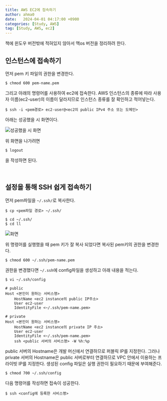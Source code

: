 ```yaml
---
title: AWS EC2에 접속하기
author: ahma0
date:   2024-04-01 04:17:00 +0900
categories: [Study, AWS]
tag: [Study, AWS, ec2]
---
```


책에 윈도우 버전밖에 적혀있지 않아서 맥os 버전을 정리하려 한다.

## 인스턴스에 접속하기

먼저 pem 키 파일의 권한을 변경한다.

```
$ chmod 600 pem-name.pem
```

그리고 아래의 명령어를 사용하여 ec2에 접속한다. AWS 인스턴스의 종류에 따라 사용자 이름(ec2-user)의 이름이 달라지므로 인스턴스 종류를 잘 확인하고 적어넣는다.

```
$ ssh -i <pem경로> ec2-user@<ec2의 public IPv4 주소 또는 도메인>
```

아래는 성공했을 시 화면이다.

![성공했을 시 화면](https://github.com/ahma0/ahma0/assets/84761609/a8e5b8e4-9c4d-49be-bb04-971ba289ea8f)

위 화면을 나가려면 

```
$ logout
```

을 작성하면 된다.

<br>

## 설정을 통해 SSH 쉽게 접속하기

먼저 pem파일을 `~/.ssh/`로 복사한다.

```
$ cp <pem파일 경로> ~/.ssh/
```

```
$ cd ~/.ssh/
$ cd ll
```

![화면](https://github.com/ahma0/ahma0/assets/84761609/f5192295-d1a7-482f-bfe5-7ab7279d5ef8)

위 명령어를 실행했을 때 pem 키가 잘 복사 되었다면 복사된 pem키의 권한을 변경한다.

```
$ chmod 600 ~/.ssh/pem-name.pem
```

권한을 변경했다면 `~/.ssh`에 config파일을 생성하고 아래 내용을 적는다.

```
$ vi ~/.ssh/config
```

```
# public
Host <본인이 원하는 서비스명>
    HostName <ec2 instance의 public IP주소>
    User ec2-user
    IdentityFile <~/.ssh/pem-name.pem>

# private
Host <본인이 원하는 서비스명>
    HostName <ec2 instance의 private IP 주소>
    User ec2-user
    IdentityFile <~/.ssh/pem-name.pem>
    ssh <public 서버의 서비스명> -W %h:%p
```

public 서버의 Hostname은 개발 머신에서 연결하므로 퍼블릭 IP를 지정한다. 그러나 private 서버의 Hostname은 public 서버로부터 연결하므로 VPC 안에서 이용하는 프라이빗 IP를 지정한다. 생성된 config 파일은 실행 권한이 필요하기 때문에 부여해준다.

```
$ chmod 700 ~/.ssh/config
```

다음 명령어를 작성하면 접속이 성공한다.

```
$ ssh <config에 등록한 서비스명>
```